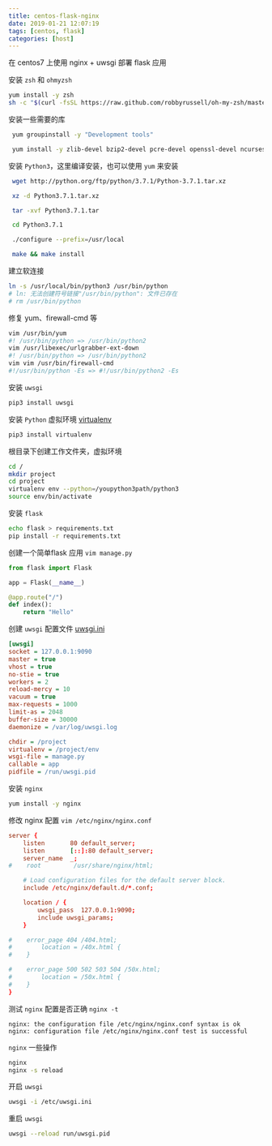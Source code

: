 ```yaml
---
title: centos-flask-nginx
date: 2019-01-21 12:07:19
tags: [centos, flask]
categories: [host]
---
```


在 centos7 上使用 nginx + uwsgi 部署 flask 应用
<!-- more -->
安装 `zsh` 和 `ohmyzsh`
```sh
yum install -y zsh
sh -c "$(curl -fsSL https://raw.github.com/robbyrussell/oh-my-zsh/master/tools/install.sh)"
```

安装一些需要的库
```sh
 yum groupinstall -y "Development tools"

 yum install -y zlib-devel bzip2-devel pcre-devel openssl-devel ncurses-devel sqlite-devel readline-devel tk-devel libffi-devel
```
安装 `Python3`，这里编译安装，也可以使用 `yum` 来安装
```sh
 wget http://python.org/ftp/python/3.7.1/Python-3.7.1.tar.xz

 xz -d Python3.7.1.tar.xz

 tar -xvf Python3.7.1.tar

 cd Python3.7.1

 ./configure --prefix=/usr/local

 make && make install
```
建立软连接
```sh
ln -s /usr/local/bin/python3 /usr/bin/python
# ln: 无法创建符号链接"/usr/bin/python": 文件已存在
# rm /usr/bin/python
```
修复 yum、firewall-cmd 等
```sh
vim /usr/bin/yum
#! /usr/bin/python => /usr/bin/python2
vim /usr/libexec/urlgrabber-ext-down
#! /usr/bin/python => /usr/bin/python2
vim vim /usr/bin/firewall-cmd
#!/usr/bin/python -Es => #!/usr/bin/python2 -Es
```
安装 `uwsgi`
```sh
pip3 install uwsgi
```
安装 `Python` 虚拟环境 [virtualenv](https://virtualenv.pypa.io/en/stable/installation/)
```sh
pip3 install virtualenv
```
根目录下创建工作文件夹，虚拟环境
```sh
cd /
mkdir project
cd project
virtualenv env --python=/youpython3path/python3
source env/bin/activate
```
安装 `flask`
```sh
echo flask > requirements.txt
pip install -r requirements.txt
```
创建一个简单flask 应用 `vim manage.py`
```py
from flask import Flask

app = Flask(__name__)

@app.route("/")
def index():
    return "Hello"
```
创建 `uwsgi` 配置文件 [uwsgi.ini](https://uwsgi-docs.readthedocs.io/en/latest/Configuration.html)
```ini
[uwsgi]
socket = 127.0.0.1:9090
master = true
vhost = true
no-stie = true
workers = 2
reload-mercy = 10
vacuum = true
max-requests = 1000
limit-as = 2048
buffer-size = 30000
daemonize = /var/log/uwsgi.log

chdir = /project
virtualenv = /project/env
wsgi-file = manage.py
callable = app
pidfile = /run/uwsgi.pid
```
安装 `nginx`
```sh
yum install -y nginx
```
修改 nginx 配置 `vim /etc/nginx/nginx.conf`
```conf
server {
    listen       80 default_server;
    listen       [::]:80 default_server;
    server_name  _;
#    root         /usr/share/nginx/html;

    # Load configuration files for the default server block.
    include /etc/nginx/default.d/*.conf;

    location / {
    	uwsgi_pass  127.0.0.1:9090;
        include uwsgi_params;
    }

#    error_page 404 /404.html;
#        location = /40x.html {
#    }

#    error_page 500 502 503 504 /50x.html;
#        location = /50x.html {
#    }
}
```
测试 `nginx` 配置是否正确 `nginx -t`
```
nginx: the configuration file /etc/nginx/nginx.conf syntax is ok
nginx: configuration file /etc/nginx/nginx.conf test is successful
```
`nginx` 一些操作
```sh
nginx
nginx -s reload
```
开启 `uwsgi`
```sh
uwsgi -i /etc/uwsgi.ini
```
重启 `uwsgi`
```sh
uwsgi --reload run/uwsgi.pid
```
